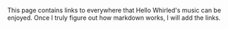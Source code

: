 This page contains links to everywhere that Hello Whirled's music can be enjoyed. Once I truly figure out how markdown works, I will add the links.
